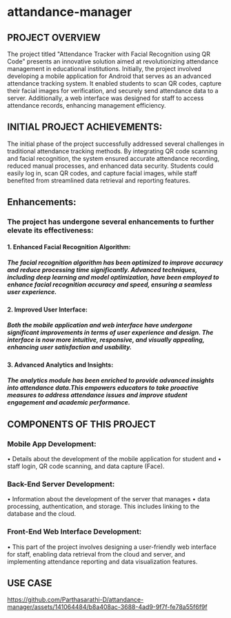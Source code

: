 # attandance-manager

## PROJECT OVERVIEW 

  The project titled "Attendance Tracker with Facial Recognition using QR Code" presents an 
innovative solution aimed at revolutionizing attendance management in educational institutions. 
Initially, the project involved developing a mobile application for Android that serves as an advanced 
attendance tracking system. It enabled students to scan QR codes, capture their facial images for 
verification, and securely send attendance data to a server. Additionally, a web interface was designed 
for staff to access attendance records, enhancing management efficiency. 


## INITIAL PROJECT ACHIEVEMENTS: 
  The initial phase of the project successfully addressed several challenges in traditional attendance tracking methods. 
By integrating QR code scanning and facial recognition, the system ensured 
accurate attendance recording, reduced manual processes, and enhanced data security. Students could 
easily log in, scan QR codes, and capture facial images, while staff benefited from streamlined data 
retrieval and reporting features.

## Enhancements: 
### The project has undergone several enhancements to further elevate its effectiveness:
#### 1.	Enhanced Facial Recognition Algorithm:
##### The facial recognition algorithm has been optimized to improve accuracy and reduce processing time significantly. Advanced techniques, including deep learning and model optimization, have been employed to enhance facial recognition accuracy and speed, ensuring a seamless user experience.

#### 2.	Improved User Interface:
##### Both the mobile application and web interface have undergone significant improvements in terms of user experience and design. The interface is now more intuitive, responsive, and visually appealing, enhancing user satisfaction and usability.

#### 3.	Advanced Analytics and Insights:
##### The analytics module has been enriched to provide advanced insights into attendance data.This empowers educators to take proactive measures to address attendance issues and improve student engagement and academic performance.




## COMPONENTS OF THIS PROJECT
### 	Mobile App Development: 

•	Details about the development of the mobile application for student and 
•	staff login, QR code scanning, and data capture (Face).
### 	Back-End Server Development: 

•	Information about the development of the server that manages 
•	data processing, authentication, and storage. This includes linking to the database and the cloud.
### 	Front-End Web Interface Development:

•	This part of the project involves designing a user-friendly web interface for staff, enabling data retrieval from the cloud and server, and implementing attendance reporting and data visualization features.


## USE CASE

https://github.com/Parthasarathi-D/attandance-manager/assets/141064484/b8a408ac-3688-4ad9-9f7f-fe78a55f6f9f
